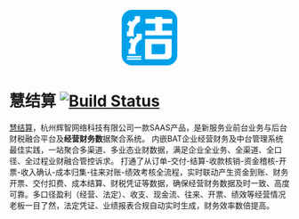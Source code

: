 
<p align=center>
	<img src="./img/logo.png" style="width: 100px;height: 100px;">
</p>

# 慧结算 [![Build Status](https://travis-ci.org/huijiesuan/huijiesuan.github.io.svg?branch=master)](https://travis-ci.org/huijiesuan/huijiesuan.github.io)

[慧结算](https://www.hjiesuan.com)，杭州辉智网络科技有限公司一款SAAS产品，是新服务业前台业务与后台财税融合平台及<b>经营财务数</b>据聚合系统。
内嵌BAT企业经营财务及中台管理系统最佳实践，一站聚合多渠道、多业态业财数据，满足企业全业务、全渠道、全口径、全过程业财融合管控诉求。
打通了从订单-交付-结算-收款核销-资金稽核-开票-收入确认-成本归集-往来对账-绩效考核全流程，实时联动产生资金到账、财务开票、交付扣费、成本结算、财税凭证等数据，确保经营财务数据及时一致、高度可靠。多口径盈利（经营、法定）、收支、现金流、往来、开票、绩效等经营情况老板一目了然，法定凭证、业绩报表合规自动实时生成，财务效率数倍提高。
